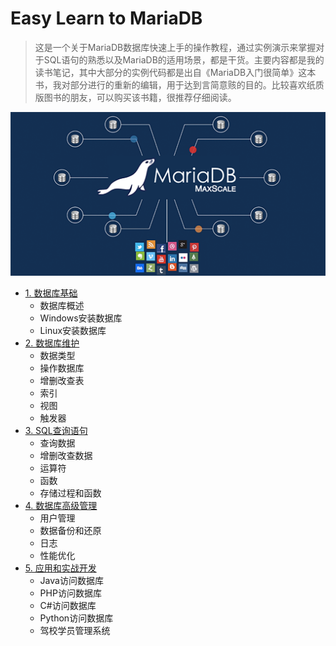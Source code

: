 # Easy Learn to MariaDB

> 这是一个关于MariaDB数据库快速上手的操作教程，通过实例演示来掌握对于SQL语句的熟悉以及MariaDB的适用场景，都是干货。主要内容都是我的读书笔记，其中大部分的实例代码都是出自《MariaDB入门很简单》这本书，我对部分进行的重新的编辑，用于达到言简意赅的目的。比较喜欢纸质版图书的朋友，可以购买该书籍，很推荐仔细阅读。

![mariadb](./images/easy-learn-mariadb00.png)

- [1. 数据库基础]()
  - 数据库概述
  - Windows安装数据库
  - Linux安装数据库
- [2. 数据库维护](https://github.com/EscapeLife/easy-learn-MariaDB/blob/master/context/2.%E6%95%B0%E6%8D%AE%E5%BA%93%E7%BB%B4%E6%8A%A4.md)
  - 数据类型
  - 操作数据库
  - 增删改查表
  - 索引
  - 视图
  - 触发器
- [3. SQL查询语句]()
  - 查询数据
  - 增删改查数据
  - 运算符
  - 函数
  - 存储过程和函数
- [4. 数据库高级管理]()
  - 用户管理
  - 数据备份和还原
  - 日志
  - 性能优化
- [5. 应用和实战开发]()
  - Java访问数据库
  - PHP访问数据库
  - C#访问数据库
  - Python访问数据库
  - 驾校学员管理系统

